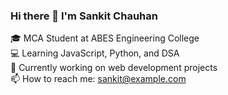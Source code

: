 

<!--
**Shankychauhan1902/Shankychauhan1902** is a ✨ _special_ ✨ repository because its `README.md` (this file) appears on your GitHub profile.

Here are some ideas to get you started:

- 🔭 I’m currently working on ...
- 🌱 I’m currently learning ...
- 👯 I’m looking to collaborate on ...
- 🤔 I’m looking for help with ...
- 💬 Ask me about ...
- 📫 How to reach me: ...
- 😄 Pronouns: ...
- ⚡ Fun fact: ...
-->
### Hi there 👋 I'm Sankit Chauhan

🎓 MCA Student at ABES Engineering College  
💻 Learning JavaScript, Python, and DSA  
🌱 Currently working on web development projects  
📫 How to reach me: sankit@example.com
